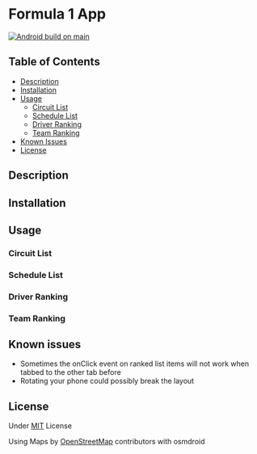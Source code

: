 # Formula 1 App

[![Android build on main](https://github.com/tim0-12432/f1-schedule-app/actions/workflows/main_android.yml/badge.svg?branch=main)](https://github.com/tim0-12432/f1-schedule-app/actions/workflows/main_android.yml)

## Table of Contents

- [Description](#description)
- [Installation](#installation)
- [Usage](#usage)
  - [Circuit List](#circuit-list)
  - [Schedule List](#schedule-list)
  - [Driver Ranking](#driver-ranking)
  - [Team Ranking](#team-ranking)
- [Known Issues](#known-issues)
- [License](#license)

## Description

## Installation

## Usage

### Circuit List

### Schedule List

### Driver Ranking

### Team Ranking

## Known issues

- Sometimes the onClick event on ranked list items will not work when tabbed to the other tab before
- Rotating your phone could possibly break the layout

## License

Under [MIT](./LICENSE.md) License

Using Maps by [OpenStreetMap](https://www.openstreetmap.org/copyright) contributors with osmdroid
